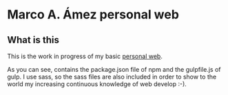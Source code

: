 # Marco A. Ámez personal web

## What is this

This is the work in progress of my basic [personal web](http://www.amez.info).

As you can see, contains the package.json file of npm and the gulpfile.js of gulp. I use sass, so the sass files are also included in order to show to the world my increasing continuous knowledge of web develop :-).